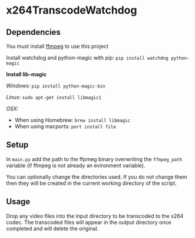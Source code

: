 # x264TranscodeWatchdog
## Dependencies
You must install [ffmpeg](https://ffmpeg.org/download.html) to use this project

Install watchdog and python-magic with pip: `pip install watchdog python-magic`

**Install lib-magic**

*Windows:*
`pip install python-magic-bin`

*Linux:*
`sudo apt-get install libmagic1`

*OSX:*
- When using Homebrew: `brew install libmagic`
- When using macports: `port install file`

## Setup
In `main.py` add the path to the ffpmeg binary overwriting the `ffmpeg_path` variable (if ffmpeg is not already an evironment variable).

You can optionally change the directories used. If you do not change them then they will be created in the current working directory of the script.

## Usage

Drop any video files into the input directory to be transcoded to the x264 codec. 
The transcoded files will appear in the output directory once completed and will delete the original.
